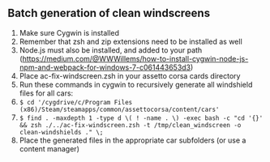 
## Batch generation of clean windscreens
1. Make sure Cygwin is installed
1. Remember that zsh and zip extensions need to be installed as well
1. Node.js must also be installed, and added to your path (https://medium.com/@WWWillems/how-to-install-cygwin-node-js-npm-and-webpack-for-windows-7-c061443653d3)
1. Place ac-fix-windscreen.zsh in your assetto corsa cards directory 
1. Run these commands in cygwin to recursively generate all windshield files for all cars: 
1. `$ cd '/cygdrive/c/Program Files (x86)/Steam/steamapps/common/assettocorsa/content/cars'`
1. `$ find . -maxdepth 1 -type d \( ! -name . \) -exec bash -c "cd '{}' && zsh ./../ac-fix-windscreen.zsh -t /tmp/clean_windscreen -o clean-windshields ." \;`
1. Place the generated files in the appropriate car subfolders (or use a content manager)
